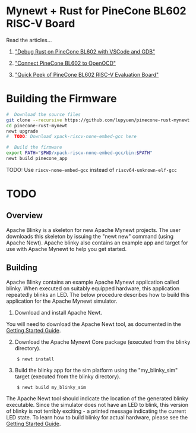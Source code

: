 <!--
#
# Licensed to the Apache Software Foundation (ASF) under one
# or more contributor license agreements.  See the NOTICE file
# distributed with this work for additional information
# regarding copyright ownership.  The ASF licenses this file
# to you under the Apache License, Version 2.0 (the
# "License"); you may not use this file except in compliance
# with the License.  You may obtain a copy of the License at
#
# http://www.apache.org/licenses/LICENSE-2.0
#
# Unless required by applicable law or agreed to in writing,
# software distributed under the License is distributed on an
# "AS IS" BASIS, WITHOUT WARRANTIES OR CONDITIONS OF ANY
#  KIND, either express or implied.  See the License for the
# specific language governing permissions and limitations
# under the License.
#
-->

# Mynewt + Rust for PineCone BL602 RISC-V Board

Read the articles...

1.  ["Debug Rust on PineCone BL602 with VSCode and GDB"](https://lupyuen.github.io/articles/debug)

1.  ["Connect PineCone BL602 to OpenOCD"](https://lupyuen.github.io/articles/openocd)

1.  ["Quick Peek of PineCone BL602 RISC-V Evaluation Board"](https://lupyuen.github.io/articles/pinecone)

# Building the Firmware

```bash
#  Download the source files
git clone --recursive https://github.com/lupyuen/pinecone-rust-mynewt
cd pinecone-rust-mynewt
newt upgrade
#  TODO: Download xpack-riscv-none-embed-gcc here

#  Build the firmware
export PATH="$PWD/xpack-riscv-none-embed-gcc/bin:$PATH"
newt build pinecone_app
```

TODO: Use `riscv-none-embed-gcc` instead of `riscv64-unknown-elf-gcc`

#  TODO

## Overview

Apache Blinky is a skeleton for new Apache Mynewt projects.  The user downloads
this skeleton by issuing the "newt new" command (using Apache Newt).  Apache
blinky also contains an example app and target for use with Apache Mynewt to
help you get started.

## Building

Apache Blinky contains an example Apache Mynewt application called blinky.
When executed on suitably equipped hardware, this application repeatedly blinks
an LED.  The below procedure describes how to build this application for the
Apache Mynewt simulator.

1. Download and install Apache Newt.

You will need to download the Apache Newt tool, as documented in the [Getting Started Guide](https://mynewt.apache.org/latest/get_started/index.html).

2. Download the Apache Mynewt Core package (executed from the blinky directory).

```no-highlight
    $ newt install
```

3. Build the blinky app for the sim platform using the "my_blinky_sim" target
(executed from the blinky directory).

```no-highlight
    $ newt build my_blinky_sim
```

The Apache Newt tool should indicate the location of the generated blinky
executable.  Since the simulator does not have an LED to blink, this version of
blinky is not terribly exciting - a printed message indicating the current LED
state.  To learn how to build blinky for actual hardware, please see the
[Getting Started Guide](https://mynewt.apache.org/latest/get_started/index.html).
